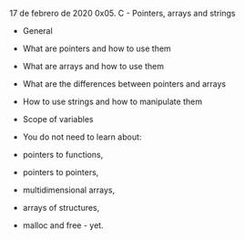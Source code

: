 17 de febrero de 2020
0x05. C - Pointers, arrays and strings
- General
- What are pointers and how to use them
- What are arrays and how to use them
- What are the differences between pointers and arrays
- How to use strings and how to manipulate them
- Scope of variables

- You do not need to learn about:
- pointers to functions, 
- pointers to pointers, 
- multidimensional arrays, 
- arrays of structures, 
- malloc and free - yet.
